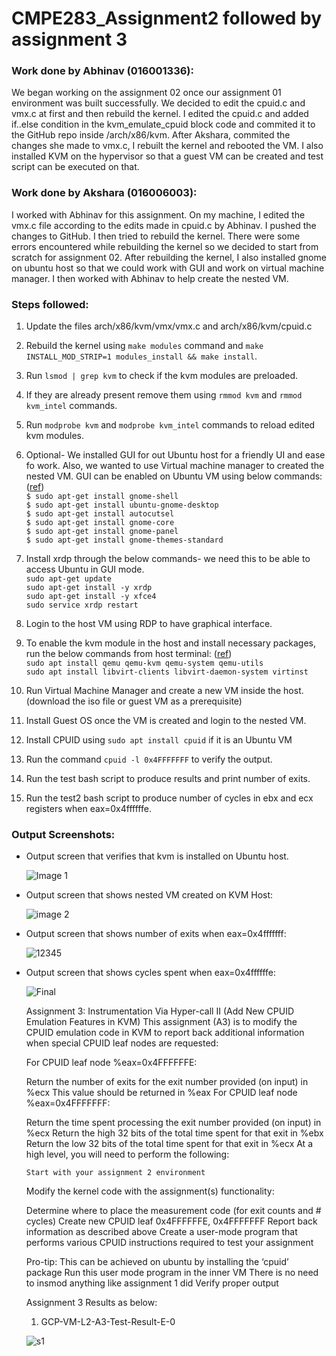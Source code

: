# CMPE283_Assignment2 followed by assignment 3


<h3>Work done by Abhinav (016001336):</h3>
We began working on the assignment 02 once our assignment 01 environment was built successfully. We decided to edit the cpuid.c and vmx.c at first and then rebuild the kernel. I edited the cpuid.c and added if..else condition in the kvm_emulate_cpuid block code and commited it to the GitHub repo inside /arch/x86/kvm. After Akshara, commited the changes she made to vmx.c, I rebuilt the kernel and rebooted the VM. I also installed KVM on the hypervisor so that a guest VM can be created and test script can be executed on that.  <br>
  
<h3>Work done by Akshara (016006003):</h3>
I worked with Abhinav for this assignment. On my machine, I edited the vmx.c file according to the edits made in cpuid.c by Abhinav. I pushed the changes to GitHub. I then tried to rebuild the kernel. There were some errors encountered while rebuilding the kernel so we decided to start from scratch for assignment 02. After rebuilding the kernel, I also installed gnome on ubuntu host so that we could work with GUI and work on virtual machine manager. I then worked with Abhinav to help create the nested VM.  <br>

<h3>Steps followed:</h3>
  
1. Update the files arch/x86/kvm/vmx/vmx.c and arch/x86/kvm/cpuid.c <br>
2. Rebuild the kernel using ```make modules``` command and ```make INSTALL_MOD_STRIP=1 modules_install && make install```.<br>
3. Run ```lsmod | grep kvm``` to check if the kvm modules are preloaded.<br>
4. If they are already present remove them using ```rmmod kvm``` and ```rmmod kvm_intel``` commands.<br>
5. Run ```modprobe kvm``` and ```modprobe kvm_intel``` commands to reload edited kvm modules.<br>
  
6. Optional- We installed GUI for out Ubuntu host for a friendly UI and ease fo work. Also, we wanted to use Virtual machine manager to created the nested VM. GUI can be enabled on Ubuntu VM using below commands:(<a href="https://subscription.packtpub.com/book/big-data-and-business-intelligence/9781788474221/1/ch01lvl1sec15/installing-and-configuring-ubuntu-desktop-for-google-cloud-platform">ref</a>)<br>
  ```$ sudo apt-get install gnome-shell``` <br>
  ```$ sudo apt-get install ubuntu-gnome-desktop``` <br>
  ```$ sudo apt-get install autocutsel``` <br>
  ```$ sudo apt-get install gnome-core``` <br>
  ```$ sudo apt-get install gnome-panel``` <br>
  ```$ sudo apt-get install gnome-themes-standard``` <br> 
  
7. Install xrdp through the below commands- we need this to be able to access Ubuntu in GUI mode.<br>
  ```sudo apt-get update``` <br>
  ```sudo apt-get install -y xrdp``` <br>
  ```sudo apt-get install -y xfce4``` <br>
  ```sudo service xrdp restart``` <br>

8. Login to the host VM using RDP to have graphical interface.<br> 
9. To enable the kvm module in the host and install necessary packages, run the below commands from host terminal: (<a href="https://www.tecmint.com/install-kvm-on-ubuntu/">ref</a>) <br>
  ```sudo apt install qemu qemu-kvm qemu-system qemu-utils``` <br>
  ```sudo apt install libvirt-clients libvirt-daemon-system virtinst``` 
10. Run Virtual Machine Manager and create a new VM inside the host. (download the iso file or guest VM as a prerequisite)<br>
11. Install Guest OS once the VM is created and login to the nested VM.<br>
12. Install CPUID using ``` sudo apt install cpuid ``` if it is an Ubuntu VM <br>  
13. Run the command ```cpuid -l 0x4FFFFFFF``` to verify the output.<br>
14. Run the test bash script to produce results and print number of exits.<br>
15. Run the test2 bash script to produce number of cycles in ebx and ecx registers when eax=0x4ffffffe.<br>



<h3>Output Screenshots:</h3>
<ul>
<li>Output screen that verifies that kvm is installed on Ubuntu host.<br>

![Image 1](https://user-images.githubusercontent.com/99863530/205812527-1d959c48-b96a-4e66-957b-670a29fde9d5.png)
<br>
  
<li>Output screen that shows nested VM created on KVM Host:<br>
  
  ![image 2](https://user-images.githubusercontent.com/99863530/205812989-24162ae1-4222-4bd6-9a38-bb644af0f80a.png)
<br>
  
<li>Output screen that shows number of exits when eax=0x4fffffff:<br>
  
  ![12345](https://user-images.githubusercontent.com/99863530/205814357-055b34f1-7946-4df4-990e-eaecfa15a135.png)
  <br>
    
<li>Output screen that shows cycles spent when eax=0x4ffffffe:<br>

  ![Final](https://user-images.githubusercontent.com/99863530/205815252-21b6055f-0707-4eca-8702-4bda325493a4.PNG)


Assignment 3: Instrumentation Via Hyper-call II (Add New CPUID Emulation Features in KVM)
This assignment (A3) is to modify the CPUID emulation code in KVM to report back additional information when special CPUID leaf nodes are requested:

  For CPUID leaf node %eax=0x4FFFFFFE:

  Return the number of exits for the exit number provided (on input) in %ecx
  This value should be returned in %eax
  For CPUID leaf node %eax=0x4FFFFFFF:

  Return the time spent processing the exit number provided (on input) in %ecx
  Return the high 32 bits of the total time spent for that exit in %ebx
  Return the low 32 bits of the total time spent for that exit in %ecx
  At a high level, you will need to perform the following:

    Start with your assignment 2 environment

  Modify the kernel code with the assignment(s) functionality:

  Determine where to place the measurement code (for exit counts and # cycles)
  Create new CPUID leaf 0x4FFFFFFE, 0x4FFFFFFF
  Report back information as described above
  Create a user-mode program that performs various CPUID instructions required to test your assignment

Pro-tip: This can be achieved on ubuntu by installing the ‘cpuid’ package
Run this user mode program in the inner VM
There is no need to insmod anything like assignment 1 did
Verify proper output


Assignment 3 Results as below:
  
1. GCP-VM-L2-A3-Test-Result-E-0
  
  ![s1](https://user-images.githubusercontent.com/99863530/207123969-86dfce7f-2fb9-4596-bf63-392356310463.jpg)

